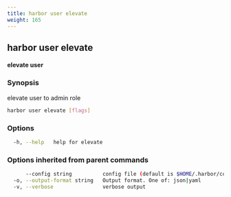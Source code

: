 ```yaml
---
title: harbor user elevate
weight: 165
---
```

## harbor user elevate

#### elevate user

### Synopsis

elevate user to admin role

```sh
harbor user elevate [flags]
```

### Options

```sh
  -h, --help   help for elevate
```

### Options inherited from parent commands

```sh
      --config string          config file (default is $HOME/.harbor/config.yaml) (default "/home/user/.harbor/config.yaml")
  -o, --output-format string   Output format. One of: json|yaml
  -v, --verbose                verbose output
```

